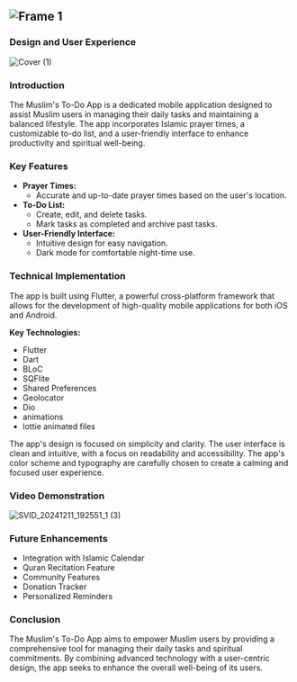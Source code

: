 ![Frame 1](https://github.com/user-attachments/assets/ade3c215-b182-408a-9dca-df6b9cb026bb)
--------------------------------------------------------------------------------------------------------------
### Design and User Experience

![Cover (1)](https://github.com/user-attachments/assets/c16604af-cc13-4ed8-bbd7-9aef030c0478)

### Introduction

The Muslim's To-Do App is a dedicated mobile application designed to assist Muslim users in managing their daily tasks and maintaining a balanced lifestyle. The app incorporates Islamic prayer times, a customizable to-do list, and a user-friendly interface to enhance productivity and spiritual well-being.

### Key Features

-   **Prayer Times:**
    -   Accurate and up-to-date prayer times based on the user's location.
-   **To-Do List:**
    -   Create, edit, and delete tasks.
    -   Mark tasks as completed and archive past tasks.
-   **User-Friendly Interface:**
    -   Intuitive design for easy navigation.
    -   Dark mode for comfortable night-time use.

### Technical Implementation

The app is built using Flutter, a powerful cross-platform framework that allows for the development of high-quality mobile applications for both iOS and Android.

**Key Technologies:**

-   Flutter
-   Dart
-   BLoC
-   SQFlite
-   Shared Preferences
-   Geolocator
-   Dio
-   animations
-   lottie animated files


The app's design is focused on simplicity and clarity. 
The user interface is clean and intuitive, with a focus on readability and accessibility.
The app's color scheme and typography are carefully chosen to create a calming and focused user experience.

### Video Demonstration

![SVID_20241211_192551_1 (3)](https://github.com/user-attachments/assets/40f23188-b97b-4f9a-91ad-4ffd31119de3)

### Future Enhancements

-   Integration with Islamic Calendar
-   Quran Recitation Feature
-   Community Features
-   Donation Tracker
-   Personalized Reminders

### Conclusion

The Muslim's To-Do App aims to empower Muslim users by providing a comprehensive tool for managing their daily tasks and spiritual commitments. By combining advanced technology with a user-centric design, the app seeks to enhance the overall well-being of its users.
